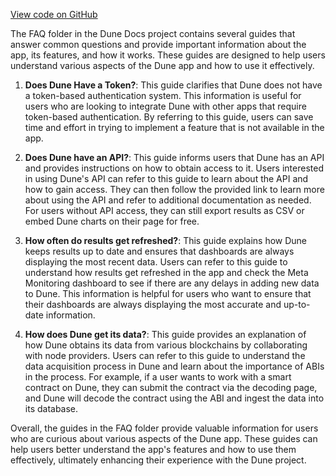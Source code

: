[View code on GitHub](https://dune.com/tree/master/doc\docs\json\docs\reference\faq)

The FAQ folder in the Dune Docs project contains several guides that answer common questions and provide important information about the app, its features, and how it works. These guides are designed to help users understand various aspects of the Dune app and how to use it effectively.

1. **Does Dune Have a Token?**: This guide clarifies that Dune does not have a token-based authentication system. This information is useful for users who are looking to integrate Dune with other apps that require token-based authentication. By referring to this guide, users can save time and effort in trying to implement a feature that is not available in the app.

2. **Does Dune have an API?**: This guide informs users that Dune has an API and provides instructions on how to obtain access to it. Users interested in using Dune's API can refer to this guide to learn about the API and how to gain access. They can then follow the provided link to learn more about using the API and refer to additional documentation as needed. For users without API access, they can still export results as CSV or embed Dune charts on their page for free.

3. **How often do results get refreshed?**: This guide explains how Dune keeps results up to date and ensures that dashboards are always displaying the most recent data. Users can refer to this guide to understand how results get refreshed in the app and check the Meta Monitoring dashboard to see if there are any delays in adding new data to Dune. This information is helpful for users who want to ensure that their dashboards are always displaying the most accurate and up-to-date information.

4. **How does Dune get its data?**: This guide provides an explanation of how Dune obtains its data from various blockchains by collaborating with node providers. Users can refer to this guide to understand the data acquisition process in Dune and learn about the importance of ABIs in the process. For example, if a user wants to work with a smart contract on Dune, they can submit the contract via the decoding page, and Dune will decode the contract using the ABI and ingest the data into its database.

Overall, the guides in the FAQ folder provide valuable information for users who are curious about various aspects of the Dune app. These guides can help users better understand the app's features and how to use them effectively, ultimately enhancing their experience with the Dune project.
